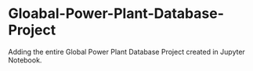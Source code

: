 # Gloabal-Power-Plant-Database-Project
Adding the entire Global Power Plant Database Project created in Jupyter Notebook.
